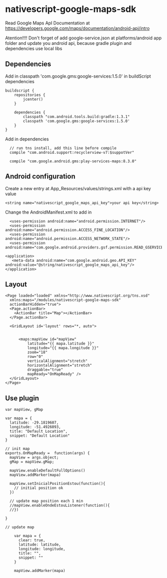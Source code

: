 # nativescript-google-maps-sdk

Read Google Maps ApI Documentation at https://developers.google.com/maps/documentation/android-api/intro

Atention!!!! Don't forget of add google-service.json at platforms/android app folder and update you android api, because gradle plugin
and dependencies use local libs

## Dependencies

Add in classpath 'com.google.gms:google-services:1.5.0' in buildScript dependencies
```
buildscript {
    repositories {
        jcenter()
    }

    dependencies {
        classpath "com.android.tools.build:gradle:1.3.1"
        classpath 'com.google.gms:google-services:1.5.0'
    }
}
```

Add in dependencies 

```
  // run tns install, add this line before compile
  compile "com.android.support:recyclerview-v7:$suppotVer"

  compile "com.google.android.gms:play-services-maps:8.3.0"
```

## Android configuration

Create a new entry at App_Resources/values/strings.xml with a api key value
```
<string name="nativescript_google_maps_api_key">your api key</string>
```
Change the AndroidManifest.xml to add in 

```
  <uses-permission android:name="android.permission.INTERNET"/>
  <uses-permission android:name="android.permission.ACCESS_FINE_LOCATION"/>  
  <uses-permission android:name="android.permission.ACCESS_NETWORK_STATE"/>
  <uses-permission android:name="com.google.android.providers.gsf.permission.READ_GSERVICES"/>
  
<application>
   <meta-data android:name="com.google.android.geo.API_KEY" android:value="@string/nativescript_google_maps_api_key"/>
</application>
```

## Layout

```
<Page loaded="loaded" xmlns="http://www.nativescript.org/tns.xsd" 
  xmlns:maps="/modules/nativescript-google-maps-sdk"
  actionBarHidden="true">
  <Page.actionBar>
    <ActionBar title="Map"></ActionBar>
  </Page.actionBar>

  <GridLayout id='layout' rows="*, auto">


      <maps:mapView id="mapView" 
          latitude="{{ mapa.latitude }}" 
          longitude="{{ mapa.longitude }}"                                 
          zoom="18" 
          row="0"
          verticalAlignment="stretch"
          horizontalAlignment="stretch"
          draggable="true"
          mapReady="OnMapReady" />
  </GridLayout>
</Page>

```

## Use plugin

```
var mapView, gMap

var mapa = {
  latitude: -29.1819607,
  longitude: -51.4926093,
  title: "Default Location",
  snippet: "Default Location"
} 

// init map
exports.OnMapReady =  function(args) {
  mapView = args.object;
  gMap = mapView.gMap;

  mapView.enableDefaultFullOptions()
  mapView.addMarker(mapa)  
  
  mapView.setInicialPositionEstou(function(){
    // initial position ok  
  })
  
  // update map position each 1 min
  //mapView.enableOndeEstouListener(function(){
  //})
  
}
```
```
// update map

    var mapa = {
      clear: true,
      latitude: latitude,
      longitude: longitude,
      title: "",
      snippet: ""
    }
    
    mapView.addMarker(mapa)
```
